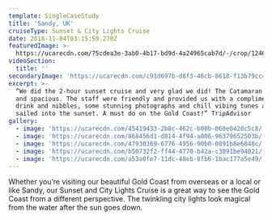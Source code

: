 ```yaml
---
template: SingleCaseStudy
title: 'Sandy, UK'
cruiseType: Sunset & City Lights Cruise
date: 2018-11-04T03:15:59.270Z
featuredImage: >-
  https://ucarecdn.com/75cdea3e-3ab0-4b17-bd9d-4a24965cab7d/-/crop/1246x796/165,71/-/preview/
videoSection:
  title: ''
secondaryImage: 'https://ucarecdn.com/c91d697b-d8f3-46cb-8618-f13b79cc42a5/'
excerpt: >-
  “We did the 2-hour sunset cruise and very glad we did! The Catamaran was clean
  and spacious. The staff were friendly and provided us with a complimentary
  drink and nibbles, some stunning photographs and chill vibing tunes as we
  sailed into the sunset. A must do on the Gold Coast!” TripAdvisor
gallery:
  - image: 'https://ucarecdn.com/45419433-2b8c-462c-b00b-060e0420c5c8/'
  - image: 'https://ucarecdn.com/868456d1-d814-4f94-a006-96379652503b/'
  - image: 'https://ucarecdn.com/47930369-6776-4956-90b0-0891b8e6848c/'
  - image: 'https://ucarecdn.com/b50732f2-ff44-4770-b42a-c3891be94821/'
  - image: 'https://ucarecdn.com/a53a0fe7-11dc-48eb-8fb6-1bac177a5e49/'
---
```

Whether you’re visiting our beautiful Gold Coast from overseas or a local or like Sandy, our Sunset and City Lights Cruise is a great way to see the Gold Coast from a different perspective. The twinkling city lights look magical from the water after the sun goes down.
